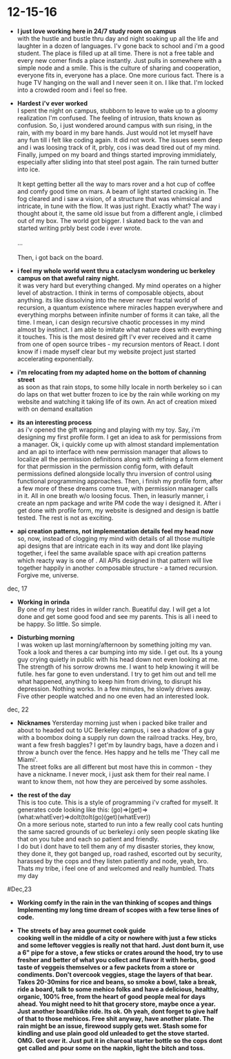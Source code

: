 # 12-15-16
 
* <strong>I just love working here in 24/7 study room on campus</strong><br>
   with the hustle and bustle thru day and night soaking up all the life and laughter in a dozen of languages. I'v gone back to school and i'm a good student.
   The place is filled up at all time. There is not a free table and every new comer finds a place instantly. Just pulls in somewhere with a simple node and a smile. This is the culture of sharing and cooperation, everyone fits in, everyone has a place.
   One more curious fact. There is a huge TV hanging on the wall and I never seen it on. I like that.
   I'm locked into a crowded room and i feel so free.
 

  
* <strong>Hardest i'v ever worked</strong><br>
I spent the night on campus, stubborn to leave to wake up to a gloomy realization I'm confused. The feeling of
intrusion, thats known as confusion. So, i just wondered around campus with sun rising, in the rain, with my board in my bare
hands. Just would not let myself have any fun till i felt like coding again.
It did not work. The issues seem deep and i was loosing track of it, prbly, cos i was dead tired out
of my mind. Finally, jumped on my board and things started improving immidiately, especially after
sliding into that steel post again. The rain turned butter into ice.
<br><br>
It kept getting better all the way to mars rover and a hot cup of coffee and comfy good time on mars. A beam of light
started cracking in. The fog cleared and i saw a vision, of a structure that was whimsical and intricate, in tune with
the flow. It was just right.
Exactly what? The way i thought about it, the same old issue but from a different angle, i climbed out of
my box. The world got bigger. I skated back to the van and started writing prbly best code i ever wrote.
<br><br>...<br><br>
Then, i got back on the board.

*  <strong>i feel my whole world went thru a cataclysm wondering uc berkeley campus on that aweful rainy night.</strong><br>
 it was very hard but everything changed. My mind operates on a higher level of abstraction. I think in terms of composable objects, about anything. 
 its like dissolving into the never never fractal world of recursion, a quantum existence where miracles happen everywhere and everything morphs between infinite number of forms it can take, all the time.
 I mean, i can design recursive chaotic processes in my mind almost by instinct. I am able to imitate what nature does with everything it touches.
 This is the most desired gift I'v ever received and it came from one of open source tribes - my recursion mentors of React.
 I dont know if i made myself clear but my website project just started accelerating exponentially.

* <strong tags='dailyLife nomadLife'>i'm relocating from my adapted home on the bottom of channing street</strong><br>
 as soon as that rain stops, to some hilly locale in north berkeley so i can do laps on that wet butter frozen to ice by the rain while working on my website and watching it taking life of its own. An act of creation mixed with on demand exaltation

*  <strong tags='development composable learning-composable'>its an interesting process</strong><br>
 as i'v opened the gift wrapping and playing with my toy. Say, i'm designing my first profile form. I get an idea to ask for permissions from a manager. Ok, i quickly come up with almost standard implementation and an api to interface with new permission manager that allows to  localize all the permission definitions along with defining a form element for that permission in the permission config form, with default permissions defined alongside locally thru inversion of control using functional programming approaches. Then, i finish my profile form, after a few more of these dreams come true, with permission manager calls in it. All in one breath w/o loosing focus. Then, in leasurly manner, i create an npm package and write PM code the way i designed it. After i get done with profile form, my website is designed and design is battle tested. The rest is not as exciting.

* <strong tags='development composable learning'>api creation patterns, not implementation details feel my head now</strong><br>
so, now, instead of clogging my mind with details of all those multiple api designs that are intricate each in 
its way and dont like playing together, i feel the same available space with api creation patterns which reacty way is one of
. All APIs designed in that pattern will live together happily in another composable structure - a tamed recursion. Forgive me, universe.


dec, 17
* <strong>Working in orinda</strong><br>
By one of my best rides in wilder ranch. Bueatiful day. I will get a lot done and get some good food and see my parents.
This is all i need to be happy. So little. So simple.

* <strong>Disturbing morning</strong><br>
I was woken up last morning/afternoon by something jolting my van. Took a look and theres a car bumping into my side. I get out. Its a young guy crying quietly in public with his head down not even looking at me. The strength of his sorrow drowns me. I want to help knowing it will be futile. hes far gone to even understand. I try to get him out and tell me what happened, anything to keep him from driving, to disrupt his depression. Nothing works. In a few minutes, he slowly drives away. Five other people watched and no one even had an interested look.

dec, 22
* <strong>Nicknames</strong>
Yersterday morning just when i packed bike trailer and about to headed out to UC Berkeley campus, i see a shadow of a guy with a boombox doing a supply run down the railroad tracks. Hey, bro, want a few fresh baggles? I get'm by laundry bags, have a dozen and i throw a bunch over the fence. Hes happy and he tells me 'They call me Miami'.<br>
The street folks are all different but most have this in common - they have a nickname. I never mock, i just ask them for their real name. I want to know them, not how they are perceived by some assholes.

* <strong>the rest of the day</strong><br>
This is too cute. This is a style of programming i'v crafted for myself. It generates code looking like this:
 (go)=>(get)=>(what:whatEver)=>doIt(toIt(go)(get)(whatEver))<br>
On a more serious note, started to run into a few really cool cats hunting the same sacred grounds of uc berkeley.i only seen people skating like that on you tube and each so patient and friendly. <br>
I do but i dont have to tell them any of my disaster stories, they know, they done it, they got banged up, road rashed, escorted out by security, harassed by the cops and they listen patiently and node, yeah, bro. Thats my tribe, i feel one of and welcomed and really humbled.
Thats my day

#Dec,23
* <strong>Working comfy in the rain in the van thinking of scopes and things<strong/><br>
Implementing my long time dream of scopes with a few terse lines of code.

* <strong>The streets of bay area gourmet cook guide<strong/><br>
cooking well in the middle of a city or nowhere with just a few sticks and some leftover veggies is really not that hard.
Just dont burn it, use a 6" pipe for a stove, a few sticks or crates around the hood, try to use fresher and better of what you collect and flavor it with herbs, good taste of veggeis themselves or a few packets from a store or condiments.
Don't overcook veggies, stage the layers of that bear. Takes 20-30mins for rice and beans, so smoke a bowl, take a break, ride a board, talk to some mehico folks and have a delicious, healthy, organic, 100% free, from the heart of good people meal for days ahead. You might need to hit that grocery store, maybe once a year. Just another board/bike ride. Its ok.
Oh yeah, dont forget to give half of that to those mehicos. Free shit anyway, have another plate.
The rain might be an issue, firewood supply gets wet. Stash some for kindling and use plain good old unleaded to get the stove started. OMG. Get over it. Just put it in charcoal starter bottle so the cops dont get called and pour some on the napkin, light the bitch and toss.


